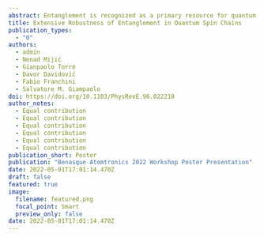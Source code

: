 ```yaml
---
abstract: Entanglement is recognized as a primary resource for quantum advantage. We explore the resilience of various kinds of entanglement in the ground state of a local Hamiltonian against the application of random local unitaries, acting at most on two neighboring sites of a 1D spin chain. We distinguish two classes of operations, depending on whether they preserve or not the symmetries of the Hamiltonian. The latter are more efficient in destroying the entanglement, but also change its nature by making it more complex. Adding topological frustration to the chain adds additional, non-local entanglement, which cannot be completely destroyed by the local unitaries. Our work highlights a subtle interplay between locality and non-local constraint. Manuscript in preparation. 
title: Extensive Robustness of Entanglement in Quantum Spin Chains
publication_types:
  - "0"
authors:
  - admin
  - Nenad Mijić
  - Gianpaolo Torre
  - Davor Davidović
  - Fabio Franchini
  - Salvatore M. Giampaolo
doi: https://doi.org/10.1103/PhysRevE.96.022210
author_notes:
  - Equal contribution
  - Equal contribution
  - Equal contribution
  - Equal contribution
  - Equal contribution
  - Equal contribution
publication_short: Poster
publication: "Benasque Atomtronics 2022 Workshop Poster Presentation"
date: 2022-05-01T17:01:14.470Z
draft: false
featured: true
image:
  filename: featured.png
  focal_point: Smart
  preview_only: false
date: 2022-05-01T17:01:14.470Z
---
```

